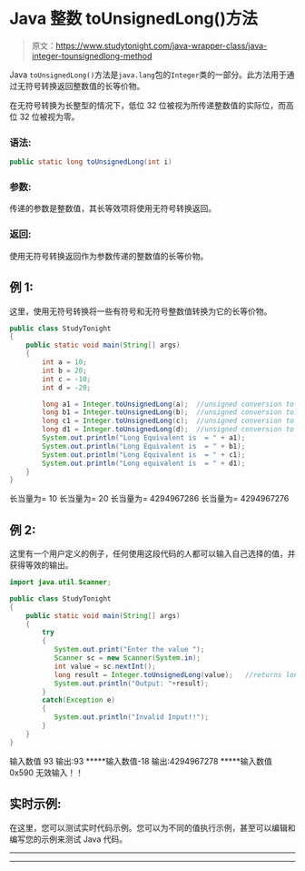 # Java 整数 toUnsignedLong()方法

> 原文：<https://www.studytonight.com/java-wrapper-class/java-integer-tounsignedlong-method>

Java `toUnsignedLong()`方法是`java.lang`包的`Integer`类的一部分。此方法用于通过无符号转换返回整数值的长等价物。

在无符号转换为长整型的情况下，低位 32 位被视为所传递整数值的实际位，而高位 32 位被视为零。

### 语法:

```java
public static long toUnsignedLong(int i) 
```

### 参数:

传递的参数是整数值，其长等效项将使用无符号转换返回。

### 返回:

使用无符号转换返回作为参数传递的整数值的长等价物。

## 例 1:

这里，使用无符号转换将一些有符号和无符号整数值转换为它的长等价物。

```java
public class StudyTonight
{  
    public static void main(String[] args) 
    {  
        int a = 10;  
        int b = 20;  
        int c = -10;  
        int d = -20;  

        long a1 = Integer.toUnsignedLong(a);  //unsigned conversion to long 
        long b1 = Integer.toUnsignedLong(b);  //unsigned conversion to long 
        long c1 = Integer.toUnsignedLong(c);  //unsigned conversion to long   
        long d1 = Integer.toUnsignedLong(d);  //unsigned conversion to long       
        System.out.println("Long Equivalent is  = " + a1);  
        System.out.println("Long Equivalent is  = " + b1);  
        System.out.println("Long Equivalent is  = " + c1);          
        System.out.println("Long equivalent is  = " + d1);  
    }  
} 
```

长当量为= 10
长当量为= 20
长当量为= 4294967286
长当量为= 4294967276

## 例 2:

这里有一个用户定义的例子，任何使用这段代码的人都可以输入自己选择的值，并获得等效的输出。

```java
import java.util.Scanner; 

public class StudyTonight
{  
    public static void main(String[] args) 
    {            
        try
        {
           System.out.print("Enter the value ");  
           Scanner sc = new Scanner(System.in);  
           int value = sc.nextInt();                                  
           long result = Integer.toUnsignedLong(value);   //returns long equivalent               
           System.out.println("Output: "+result); 
        }
        catch(Exception e)
        {
           System.out.println("Invalid Input!!");
        }        
    }  
} 
```

输入数值 93
输出:93
*****输入数值-18
输出:4294967278
*****输入数值 0x590
无效输入！！

## 实时示例:

在这里，您可以测试实时代码示例。您可以为不同的值执行示例，甚至可以编辑和编写您的示例来测试 Java 代码。

* * *

* * *